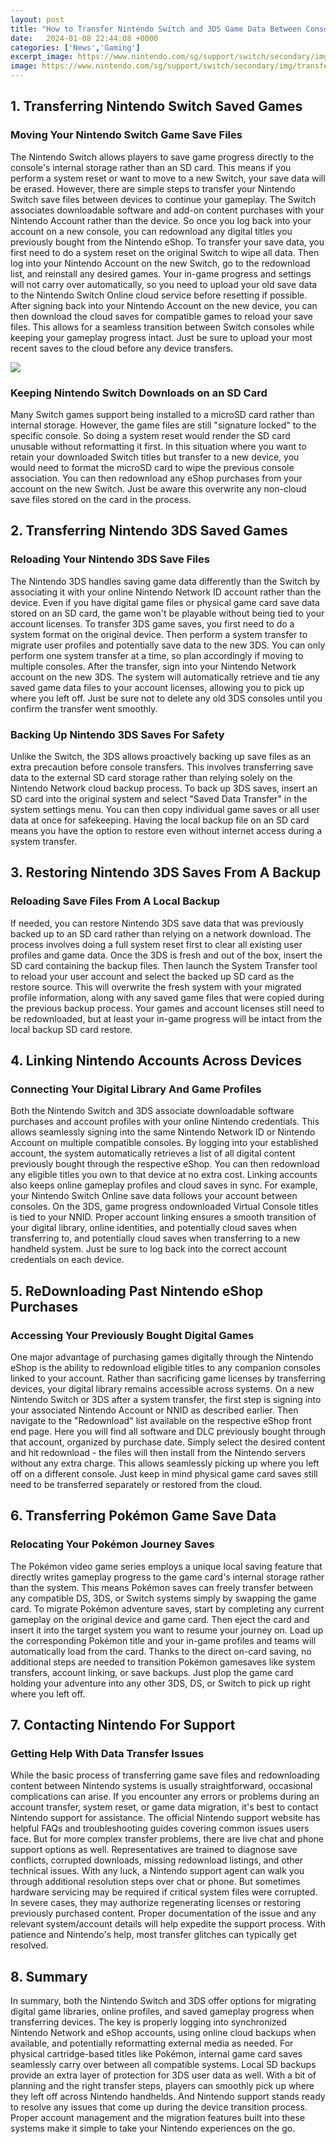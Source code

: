 ```yaml
---
layout: post
title: "How to Transfer Nintendo Switch and 3DS Game Data Between Consoles"
date:   2024-01-08 22:44:08 +0000
categories: ['News','Gaming']
excerpt_image: https://www.nintendo.com/sg/support/switch/secondary/img/transfer/img04.jpg
image: https://www.nintendo.com/sg/support/switch/secondary/img/transfer/img04.jpg
---
```


## 1. Transferring Nintendo Switch Saved Games
### **Moving Your Nintendo Switch Game Save Files**
The Nintendo Switch allows players to save game progress directly to the console's internal storage rather than an SD card. This means if you perform a system reset or want to move to a new Switch, your save data will be erased. However, there are simple steps to transfer your Nintendo Switch save files between devices to continue your gameplay. 
The Switch associates downloadable software and add-on content purchases with your Nintendo Account rather than the device. So once you log back into your account on a new console, you can redownload any digital titles you previously bought from the Nintendo eShop. 
To transfer your save data, you first need to do a system reset on the original Switch to wipe all data. Then log into your Nintendo Account on the new Switch, go to the redownload list, and reinstall any desired games. Your in-game progress and settings will not carry over automatically, so you need to upload your old save data to the Nintendo Switch Online cloud service before resetting if possible. 
After signing back into your Nintendo Account on the new device, you can then download the cloud saves for compatible games to reload your save files. This allows for a seamless transition between Switch consoles while keeping your gameplay progress intact. Just be sure to upload your most recent saves to the cloud before any device transfers.

![](https://www.nintendo.com/sg/support/switch/secondary/img/transfer/img04.jpg)
### **Keeping Nintendo Switch Downloads on an SD Card** 
Many Switch games support being installed to a microSD card rather than internal storage. However, the game files are still "signature locked" to the specific console. So doing a system reset would render the SD card unusable without reformatting it first. 
In this situation where you want to retain your downloaded Switch titles but transfer to a new device, you would need to format the microSD card to wipe the previous console association. You can then redownload any eShop purchases from your account on the new Switch. Just be aware this overwrite any non-cloud save files stored on the card in the process.
## 2. Transferring Nintendo 3DS Saved Games  
### **Reloading Your Nintendo 3DS Save Files**
The Nintendo 3DS handles saving game data differently than the Switch by associating it with your online Nintendo Network ID account rather than the device. Even if you have digital game files or physical game card save data stored on an SD card, the game won't be playable without being tied to your account licenses.
To transfer 3DS game saves, you first need to do a system format on the original device. Then perform a system transfer to migrate user profiles and potentially save data to the new 3DS. You can only perform one system transfer at a time, so plan accordingly if moving to multiple consoles.
After the transfer, sign into your Nintendo Network account on the new 3DS. The system will automatically retrieve and tie any saved game data files to your account licenses, allowing you to pick up where you left off. Just be sure not to delete any old 3DS consoles until you confirm the transfer went smoothly.
### **Backing Up Nintendo 3DS Saves For Safety**
Unlike the Switch, the 3DS allows proactively backing up save files as an extra precaution before console transfers. This involves transferring save data to the external SD card storage rather than relying solely on the Nintendo Network cloud backup process.
To back up 3DS saves, insert an SD card into the original system and select "Saved Data Transfer" in the system settings menu. You can then copy individual game saves or all user data at once for safekeeping. Having the local backup file on an SD card means you have the option to restore even without internet access during a system transfer.
## 3. Restoring Nintendo 3DS Saves From A Backup
### **Reloading Save Files From A Local Backup**  
If needed, you can restore Nintendo 3DS save data that was previously backed up to an SD card rather than relying on a network download. The process involves doing a full system reset first to clear all existing user profiles and game data. 
Once the 3DS is fresh and out of the box, insert the SD card containing the backup files. Then launch the System Transfer tool to reload your user account and select the backed up SD card as the restore source. 
This will overwrite the fresh system with your migrated profile information, along with any saved game files that were copied during the previous backup process. Your games and account licenses still need to be redownloaded, but at least your in-game progress will be intact from the local backup SD card restore.
## 4. Linking Nintendo Accounts Across Devices
### Connecting Your Digital Library And Game Profiles
Both the Nintendo Switch and 3DS associate downloadable software purchases and account profiles with your online Nintendo credentials. This allows seamlessly signing into the same Nintendo Network ID or Nintendo Account on multiple compatible consoles. 
By logging into your established account, the system automatically retrieves a list of all digital content previously bought through the respective eShop. You can then redownload any eligible titles you own to that device at no extra cost.
Linking accounts also keeps online gameplay profiles and cloud saves in sync. For example, your Nintendo Switch Online save data follows your account between consoles. On the 3DS, game progress ondownloaded Virtual Console titles is tied to your NNID.
Proper account linking ensures a smooth transition of your digital library, online identities, and potentially cloud saves when transferring to, and potentially cloud saves when transferring to a new handheld system. Just be sure to log back into the correct account credentials on each device.
## 5. ReDownloading Past Nintendo eShop Purchases 
### **Accessing Your Previously Bought Digital Games**
One major advantage of purchasing games digitally through the Nintendo eShop is the ability to redownload eligible titles to any companion consoles linked to your account. Rather than sacrificing game licenses by transferring devices, your digital library remains accessible across systems.
On a new Nintendo Switch or 3DS after a system transfer, the first step is signing into your associated Nintendo Account or NNID as described earlier. Then navigate to the "Redownload" list available on the respective eShop front end page. 
Here you will find all software and DLC previously bought through that account, organized by purchase date. Simply select the desired content and hit redownload - the files will then install from the Nintendo servers without any extra charge. 
This allows seamlessly picking up where you left off on a different console. Just keep in mind physical game card saves still need to be transferred separately or restored from the cloud.
## 6. Transferring Pokémon Game Save Data  
### **Relocating Your Pokémon Journey Saves**
The Pokémon video game series employs a unique local saving feature that directly writes gameplay progress to the game card's internal storage rather than the system. This means Pokémon saves can freely transfer between any compatible DS, 3DS, or Switch systems simply by swapping the game card.
To migrate Pokémon adventure saves, start by completing any current gameplay on the original device and game card. Then eject the card and insert it into the target system you want to resume your journey on. Load up the corresponding Pokémon title and your in-game profiles and teams will automatically load from the card.
Thanks to the direct on-card saving, no additional steps are needed to transition Pokémon gamesaves like system transfers, account linking, or save backups. Just plop the game card holding your adventure into any other 3DS, DS, or Switch to pick up right where you left off.
## 7. Contacting Nintendo For Support  
### **Getting Help With Data Transfer Issues**
While the basic process of transferring game save files and redownloading content between Nintendo systems is usually straightforward, occasional complications can arise. If you encounter any errors or problems during an account transfer, system reset, or game data migration, it's best to contact Nintendo support for assistance. 
The official Nintendo support website has helpful FAQs and troubleshooting guides covering common issues users face. But for more complex transfer problems, there are live chat and phone support options as well. Representatives are trained to diagnose save conflicts, corrupted downloads, missing redownload listings, and other technical issues.
With any luck, a Nintendo support agent can walk you through additional resolution steps over chat or phone. But sometimes hardware servicing may be required if critical system files were corrupted. In severe cases, they may authorize regenerating licenses or restoring previously purchased content.
Proper documentation of the issue and any relevant system/account details will help expedite the support process. With patience and Nintendo's help, most transfer glitches can typically get resolved.
## 8. Summary
In summary, both the Nintendo Switch and 3DS offer options for migrating digital game libraries, online profiles, and saved gameplay progress when transferring devices. The key is properly logging into synchronized Nintendo Network and eShop accounts, using online cloud backups when available, and potentially reformatting external media as needed. 
For physical cartridge-based titles like Pokémon, internal game card saves seamlessly carry over between all compatible systems. Local SD backups provide an extra layer of protection for 3DS user data as well. 
With a bit of planning and the right transfer steps, players can smoothly pick up where they left off across Nintendo handhelds. And Nintendo support stands ready to resolve any issues that come up during the device transition process. Proper account management and the migration features built into these systems make it simple to take your Nintendo experiences on the go.